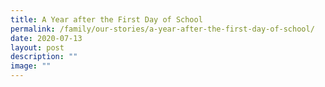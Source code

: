 ```yaml
---
title: A Year after the First Day of School
permalink: /family/our-stories/a-year-after-the-first-day-of-school/
date: 2020-07-13
layout: post
description: ""
image: ""
---
```

